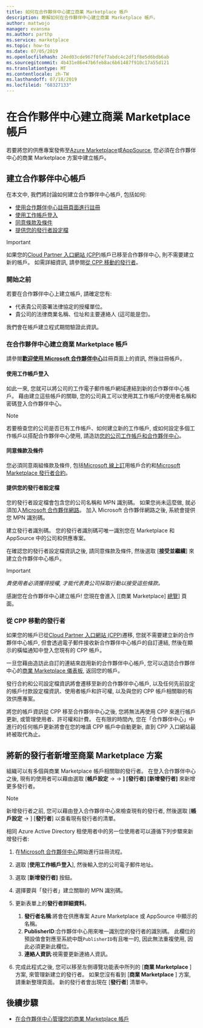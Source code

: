 ```yaml
---
title: 如何在合作夥伴中心建立商業 Marketplace 帳戶
description: 瞭解如何在合作夥伴中心建立商業 Marketplace 帳戶。
author: mattwojo
manager: evansma
ms.author: parthp
ms.service: marketplace
ms.topic: how-to
ms.date: 07/05/2019
ms.openlocfilehash: 24ed03cde967f0fef7abdc4c2df1f8e5d6bdb6ab
ms.sourcegitcommit: 4b431e86e47b6feb8ac6b61487f910c17a55d121
ms.translationtype: MT
ms.contentlocale: zh-TW
ms.lasthandoff: 07/18/2019
ms.locfileid: "68327133"
---
```

# <a name="create-a-commercial-marketplace-account-in-partner-center"></a>在合作夥伴中心建立商業 Marketplace 帳戶

若要將您的供應專案發佈至[Azure Marketplace](https://azuremarketplace.microsoft.com/)或[AppSource](https://appsource.microsoft.com/), 您必須在合作夥伴中心的商業 Marketplace 方案中建立帳戶。

## <a name="create-a-partner-center-account"></a>建立合作夥伴中心帳戶

在本文中, 我們將討論如何建立合作夥伴中心帳戶, 包括如何: 

- [使用合作夥伴中心註冊頁面進行註冊](#to-create-a-commercial-marketplace-account-in-partner-center)
- [使用工作帳戶登入](#sign-in-with-a-work-account)
- [同意條款及條件](#agree-to-terms-and-conditions) 
- [提供您的發行者設定檔](#provide-your-publisher-profile)

>[!Important]
>如果您的[Cloud Partner 入口網站 (CPP)](https://cloudpartner.azure.com)帳戶已移至合作夥伴中心, 則不需要建立新的帳戶。 如需詳細資訊, 請參閱[從 CPP 移動的發行者](#publishers-moving-from-cpp)。 

### <a name="before-you-begin"></a>開始之前

若要在合作夥伴中心上建立帳戶, 請確定您有:

- 代表貴公司簽署法律協定的授權單位。
- 貴公司的法律商業名稱、位址和主要連絡人 (這可能是您)。

我們會在帳戶建立程式期間驗證此資訊。

### <a name="to-create-a-commercial-marketplace-account-in-partner-center"></a>在合作夥伴中心建立商業 Marketplace 帳戶

請參閱[**歡迎使用 Microsoft 合作夥伴中心**](https://partner.microsoft.com/dashboard/account/v3/enrollment/introduction/azureisv)註冊頁面上的資訊, 然後註冊帳戶。

#### <a name="sign-in-with-a-work-account"></a>使用工作帳戶登入

如此一來, 您就可以將公司的工作電子郵件帳戶網域連結到新的合作夥伴中心帳戶。 藉由建立這些帳戶的關聯, 您的公司員工可以使用其工作帳戶的使用者名稱和密碼登入合作夥伴中心。

>[!Note]
>若要檢查您的公司是否已有工作帳戶、如何建立新的工作帳戶, 或如何設定多個工作帳戶以搭配合作夥伴中心使用, 請造訪[您的公司工作帳戶和合作夥伴中心](./company-work-accounts.md)。 

#### <a name="agree-to-terms-and-conditions"></a>同意條款及條件

您必須同意兩組條款及條件, 包括[Microsoft 線上訂](https://go.microsoft.com/fwlink/?LinkId=870457)用帳戶合約和[Microsoft Marketplace 發行者合約](https://go.microsoft.com/fwlink/?linkid=843476)。

#### <a name="provide-your-publisher-profile"></a>提供您的發行者設定檔

您的發行者設定檔會包含您的公司名稱和 MPN 識別碼。 如果您尚未這麼做, 就必須加入[Microsoft 合作夥伴網路](https://partner.microsoft.com/commercial)。 加入 Microsoft 合作夥伴網路之後, 系統會提供您 MPN 識別碼。 

建立發行者識別碼。 您的發行者識別碼可唯一識別您在 Marketplace 和 AppSource 中的公司和供應專案。 

在確認您的發行者設定檔資訊之後, 請同意條款及條件, 然後選取 [**接受並繼續**] 來建立合作夥伴中心帳戶。 

>[!Important]
>*貴使用者必須獲得授權, 才能代表貴公司採取行動以接受這些條款。*

感謝您在合作夥伴中心建立帳戶! 您現在會進入 [[商業 Marketplace] [總覽](./commercial-marketplace-overview.md)] 頁面。

### <a name="publishers-moving-from-cpp"></a>從 CPP 移動的發行者

如果您的帳戶已從[Cloud Partner 入口網站 (CPP)](https://cloudpartner.azure.com)遷移, 您就不需要建立新的合作夥伴中心帳戶, 但會透過電子郵件接收新合作夥伴中心帳戶的自訂連結, 然後在顯示的橫幅通知中登入您現有的 CPP 帳戶。

一旦您藉由造訪此自訂的連結來啟用新的合作夥伴中心帳戶, 您可以造訪合作夥伴中心的[商業 Marketplace 儀表板](https://partner.microsoft.com/dashboard/commercial-marketplace/), 返回您的帳戶。

發行合約和公司設定檔資訊將會遷移至新的合作夥伴中心帳戶, 以及任何先前設定的帳戶付款設定檔資訊、使用者帳戶和許可權, 以及與您的 CPP 帳戶相關聯的有效供應專案。 

將您的帳戶資訊從 CPP 移至合作夥伴中心之後, 您將無法再使用 CPP 來進行帳戶更新, 或管理使用者、許可權和計費。 在有限的時間內, 您在「合作夥伴中心」中進行的任何帳戶更新將會在您的唯讀 CPP 帳戶中自動更新, 直到 CPP 入口網站最終被取代為止。

## <a name="add-new-publishers-to-the-commercial-marketplace-program"></a>將新的發行者新增至商業 Marketplace 方案

組織可以有多個與商業 Marketplace 帳戶相關聯的發行者。 在登入合作夥伴中心之後, 現有的使用者可以藉由選取 [**帳戶設定** ->    ->  **] [發行者] [新增發行者]** 來新增更多發行者。

>[!Note]
>新增發行者之前, 您可以藉由登入合作夥伴中心來檢查現有的發行者, 然後選取 [**帳戶設定** -> ] [**發行者**] 以查看現有發行者的清單。

相同 Azure Active Directory 租使用者中的另一位使用者可以遵循下列步驟來新增發行者:

1. 在[Microsoft 合作夥伴中心](https://partner.microsoft.com/en-us/dashboard/account/v3/enrollment/introduction/azureisv)開始進行註冊流程。
1. 選取 [**使用工作帳戶登入**], 然後輸入您的公司電子郵件地址。
1. 選取 [**新增發行者]** 按鈕。
1. 選擇要與「發行者」建立關聯的 MPN 識別碼。
1. 更新表單上的**發行者詳細資料**。 <br>

   1. **發行者名稱**:將會在供應專案 Azure Marketplace 或 AppSource 中顯示的名稱。 <br>
   1. **PublisherID**:合作夥伴中心用來唯一識別您的發行者的識別碼。 此欄位的預設值會對應至系統中既`PublisherID`有且唯一的, 因此無法重複使用, 因此必須更新此欄位。 <br>
   1. **連絡人資訊**:視需要更新連絡人資訊。

1. 完成此程式之後, 您可以移至左側導覽功能表中所列的 [**商業 Marketplace** ] 方案, 來管理新建立的發行者。 如果您沒有看到 [**商業 Marketplace** ] 方案, 請重新整理頁面。  新的發行者會出現在 [**發行者**] 清單中。

## <a name="next-steps"></a>後續步驟

- [在合作夥伴中心管理您的商業 Marketplace 帳戶](./manage-account.md) 
